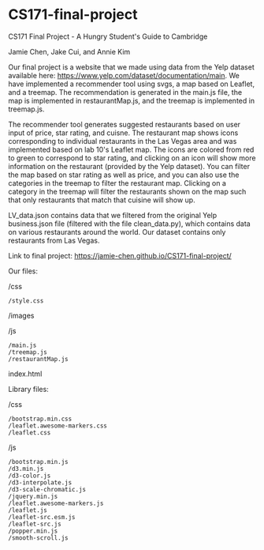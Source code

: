 # CS171-final-project
CS171 Final Project - A Hungry Student's Guide to Cambridge

Jamie Chen, Jake Cui, and Annie Kim

Our final project is a website that we made using data from the Yelp dataset available here: https://www.yelp.com/dataset/documentation/main.
We have implemented a recommender tool using svgs, a map based on Leaflet, and a treemap. The recommendation is generated
in the main.js file, the map is implemented in restaurantMap.js, and the treemap is implemented in treemap.js.

The recommender tool generates suggested restaurants based on user input of price, star rating, and cuisne. The restaurant map shows icons corresponding to individual
restaurants in the Las Vegas area and was implemented based on lab 10's Leaflet map. The icons are colored from red to green to correspond
to star rating, and clicking on an icon will show more information on the restaurant (provided by the Yelp dataset). You can filter the map
based on star rating as well as price, and you can also use the categories in the treemap to filter the restaurant map. Clicking on a category
in the treemap will filter the restaurants shown on the map such that only restaurants that match that cuisine will show up.

LV_data.json contains data that we filtered from the original Yelp business.json file (filtered with the file clean_data.py), which contains data on various restaurants
around the world. Our dataset contains only restaurants from Las Vegas.

Link to final project: https://jamie-chen.github.io/CS171-final-project/


Our files:

/css

    /style.css

/images

/js

    /main.js
    /treemap.js
    /restaurantMap.js

index.html

Library files:

/css

    /bootstrap.min.css
    /leaflet.awesome-markers.css
    /leaflet.css

/js

    /bootstrap.min.js
    /d3.min.js
    /d3-color.js
    /d3-interpolate.js
    /d3-scale-chromatic.js
    /jquery.min.js
    /leaflet.awesome-markers.js
    /leaflet.js
    /leaflet-src.esm.js
    /leaflet-src.js
    /popper.min.js
    /smooth-scroll.js

